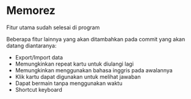 # Memorez
Fitur utama sudah selesai di program

Beberapa fitur lainnya yang akan ditambahkan pada commit yang akan datang diantaranya:

- Export/Import data
- Memungkinkan repeat kartu untuk diulangi lagi
- Memungkinkan menggunakan bahasa inggris pada awalannya
- Klik kartu dapat digunakan untuk melihat jawaban
- Dapat bermain tanpa menggunakan waktu
- Shortcut keyboard
